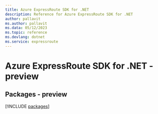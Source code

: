```yaml
---
title: Azure ExpressRoute SDK for .NET
description: Reference for Azure ExpressRoute SDK for .NET
author: pallavit
ms.author: pallavit
ms.data: 05/12/2023
ms.topic: reference
ms.devlang: dotnet
ms.service: expressroute
---
```

# Azure ExpressRoute SDK for .NET - preview
## Packages - preview
[!INCLUDE [packages](expressroute-index.md)]